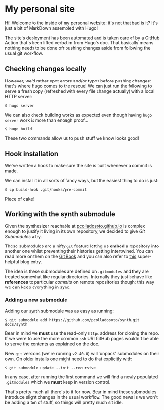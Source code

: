 # My personal site
Hi! Welcome to the inside of my personal website: it's not that bad is it? It's just a bit of MarkDown assembled with Hugo!

The site's deployment has been automated and is taken care of by a GitHub Action that's been lifted verbatim from Hugo's doc.
That basically means nothing needs to be done ofr pushing changes aside from following the usual git workflow.

## Checking changes locally
However, we'd rather spot errors and/or typos before pushing changes: that's where Hugo comes to the rescue! We can just
run the following to serve a fresh copy (refreshed with every file change actually) with a local HTTP server:

    $ hugo server

We can also check building works as expected even though having `hugo server` work is more than enough proof...

    $ hugo build

These two commands allow us to push stuff we know looks good!

## Hook installation
We've written a hook to make sure the site is built whenever a commit is made.

We can install it in all sorts of fancy ways, but the easiest thing to do is just:

    $ cp build-hook .git/hooks/pre-commit

Piece of cake!

## Working with the synth submodule
Given the synthesizer reachable at [pcolladosoto.github.io](https://pcolladosoto.github.io/synth/) is complex
enough to justify it living in its own repository, we decided to give *Git Submodules* a try.

These submodules are a nifty `git` feature letting us **embed** a repository into another one whilst preventing
their histories getting intertwined. You can read more on them on the [Git Book](https://git-scm.com/book/en/v2/Git-Tools-Submodules)
and you can also refer to [this](https://github.blog/2016-02-01-working-with-submodules/) super-helpful blog entry.

The idea is these submodules are defined on `.gitmodules` and they are treated somewhat like regular directories. Internally
they just behave like **references** to particular *commits* on remote repositories though: this way we can keep everything
in sync.

### Adding a new submodule
Adding our `synth` submodule was as easy as running:

    $ git submodule add https://github.com/pcolladosoto/synth.git docs/synth

Bear in mind we **must** use the read-only `https` address for cloning the repo. If we were to use the more common `ssh` URI
GitHub pages wouldn't be able to serve the contents as explained on the [doc](https://docs.github.com/en/pages/getting-started-with-github-pages/using-submodules-with-github-pages).

New `git` versions (we're running `v2.40.0`) will 'unpack' submodules on their own. On older installs one might need
to do that explicitly with:

    $ git submodule update --init --recursive

In any case, after running the first command we will find a newly populated `.gitmodules` which we **must** keep in version
control.

That's pretty much all there's to it for now. Bear in mind these submodules introduce slight changes in the usual
workflow. The good news is we won't be adding a ton of stuff, so things will pretty much sit idle.
